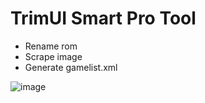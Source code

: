# TrimUI Smart Pro Tool

- Rename rom
- Scrape image
- Generate gamelist.xml

![image](https://github.com/ryusatgat/trimuitool/assets/59760424/276d5769-ef5c-47ae-93c2-932a450c9c67)
